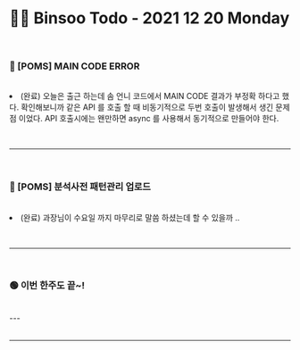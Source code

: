 <br/><br/>

# 👩‍💻 Binsoo Todo - 2021 12 20 Monday

<br/>

### 🔸 [POMS] MAIN CODE ERROR

<br/>
<li> 
   (완료)  오늘은 출근 하는데 솜 언니 코드에서 MAIN CODE 결과가 부정확 하다고 했다.
   확인해보니까 같은 API 를 호출 할 때 비동기적으로 두번 호출이 발생해서 생긴 문제점 이었다. API 호출시에는 왠만하면 async 를 사용해서 동기적으로 만들어야 한다.
</li>

<br><hr/><br>

### 🔸 [POMS] 분석사전 패턴관리 업로드 

<br/>
<li> 
    (완료) 과장님이 수요일 까지 마무리로 말씀 하셨는데 할 수 있을까 ..
</li>

<br><hr/><br>
 
### 🟢  이번 한주도 끝~!
<br>
--- 
<br> 
<br><hr/><br>
